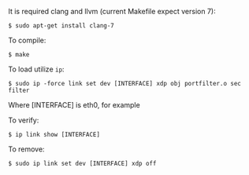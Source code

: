 It is required clang and llvm (current Makefile expect version 7):
    
    $ sudo apt-get install clang-7

To compile:
    
    $ make

To load utilize `ip`:

    $ sudo ip -force link set dev [INTERFACE] xdp obj portfilter.o sec filter

Where [INTERFACE] is eth0, for example

To verify:

    $ ip link show [INTERFACE]
    
To remove:

    $ sudo ip link set dev [INTERFACE] xdp off
